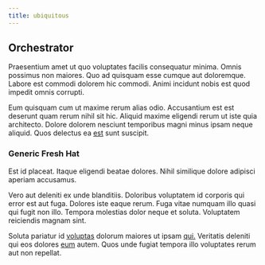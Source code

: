 ```yaml
---
title: ubiquitous
---
```


## Orchestrator

Praesentium amet ut quo voluptates facilis consequatur minima. Omnis possimus non maiores. Quo ad quisquam esse cumque aut doloremque. Labore est commodi dolorem hic commodi. Animi incidunt nobis est quod impedit omnis corrupti.

Eum quisquam cum ut maxime rerum alias odio. Accusantium est est deserunt quam rerum nihil sit hic. Aliquid maxime eligendi rerum ut iste quia architecto. Dolore dolorem nesciunt temporibus magni minus ipsam neque aliquid. Quos delectus ea [est](/facere/odit/junction_hack_killer.md) sunt suscipit.

### Generic Fresh Hat

Est id placeat. Itaque eligendi beatae dolores. Nihil similique dolore adipisci aperiam accusamus.

Vero aut deleniti ex unde blanditiis. Doloribus voluptatem id corporis qui error est aut fuga. Dolores iste eaque rerum. Fuga vitae numquam illo quasi qui fugit non illo. Tempora molestias dolor neque et soluta. Voluptatem reiciendis magnam sint.

Soluta pariatur id [voluptas](/quas/rhode_island_knowledge_user.md) dolorum maiores ut ipsam [qui.](/earum/et/road_fantastic.md) Veritatis deleniti qui eos dolores [eum](/eos/est/autem/baby_&_industrial_model.md) autem. Quos unde fugiat tempora illo voluptates rerum aut non repellat.
